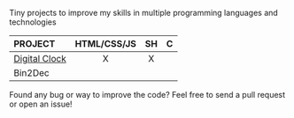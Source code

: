 Tiny projects to improve my skills in multiple programming languages and technologies

| PROJECT                                   | HTML/CSS/JS | SH  |  C  |
| :---------------------------------------- | :---------: | :-: | :-: |
| [Digital Clock](./projects/DigitalClock/) |      X      |  X  |     |
| Bin2Dec                                   |             |     |     |

Found any bug or way to improve the code? Feel free to send a pull request or open an issue!

